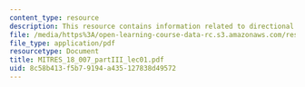 ```yaml
---
content_type: resource
description: This resource contains information related to directional derivatives.
file: /media/https%3A/open-learning-course-data-rc.s3.amazonaws.com/res-18-007-calculus-revisited-multivariable-calculus-fall-2011/8c58b413f5b79194a435127838d49572_MITRES_18_007_partIII_lec01.pdf
file_type: application/pdf
resourcetype: Document
title: MITRES_18_007_partIII_lec01.pdf
uid: 8c58b413-f5b7-9194-a435-127838d49572
---
```

